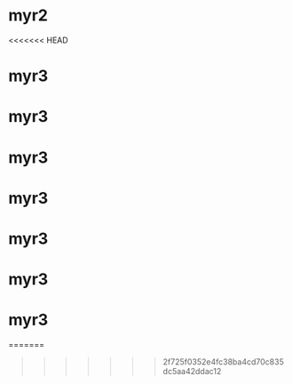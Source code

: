 # myr2
<<<<<<< HEAD
# myr3
# myr3
# myr3
# myr3
# myr3
# myr3
# myr3
=======
>>>>>>> 2f725f0352e4fc38ba4cd70c835dc5aa42ddac12
